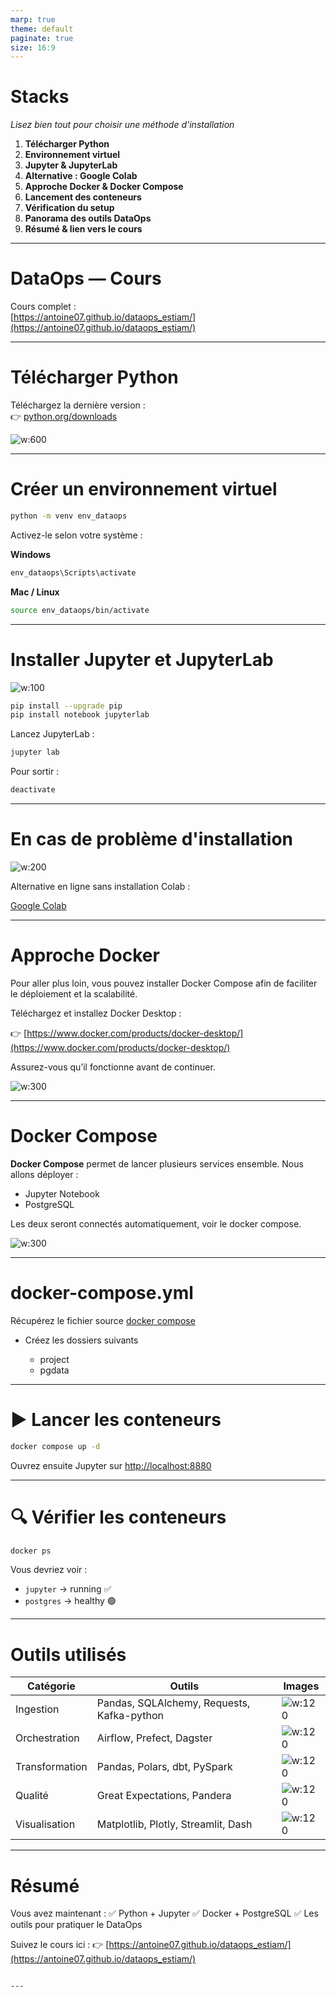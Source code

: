 ```yaml
---
marp: true
theme: default
paginate: true
size: 16:9
---
```


# Stacks

*Lisez bien tout pour choisir une méthode d'installation*

1. **Télécharger Python**
2. **Environnement virtuel**
3. **Jupyter & JupyterLab**
4. **Alternative : Google Colab**
5. **Approche Docker & Docker Compose**
6. **Lancement des conteneurs**
7. **Vérification du setup**
8. **Panorama des outils DataOps**
9. **Résumé & lien vers le cours**

---

# DataOps — Cours

Cours complet :  
[https://antoine07.github.io/dataops_estiam/](https://antoine07.github.io/dataops_estiam/)

---

# Télécharger Python

Téléchargez la dernière version :  
👉 [python.org/downloads](https://www.python.org/downloads/)

![w:600](https://www.python.org/static/community_logos/python-logo-master-v3-TM.png)

---

#  Créer un environnement virtuel

```bash
python -m venv env_dataops
````

Activez-le selon votre système :

**Windows**

```bash
env_dataops\Scripts\activate
```

**Mac / Linux**

```bash
source env_dataops/bin/activate
```

---

# Installer Jupyter et JupyterLab

![w:100](https://upload.wikimedia.org/wikipedia/commons/3/38/Jupyter_logo.svg)

```bash
pip install --upgrade pip
pip install notebook jupyterlab
```

Lancez JupyterLab :

```bash
jupyter lab
```

Pour sortir :

```bash
deactivate
```



---

#  En cas de problème d'installation 

![w:200](https://colab.research.google.com/img/colab_favicon_256px.png)

Alternative en ligne sans installation Colab :

[Google Colab](https://colab.research.google.com)



---

#  Approche Docker 

Pour aller plus loin, vous pouvez installer Docker Compose afin de faciliter le déploiement et la scalabilité.

Téléchargez et installez Docker Desktop :

👉 [https://www.docker.com/products/docker-desktop/](https://www.docker.com/products/docker-desktop/)

Assurez-vous qu’il fonctionne avant de continuer.

![w:300](https://www.docker.com/wp-content/uploads/2022/03/Moby-logo.png)

---

#  Docker Compose

**Docker Compose** permet de lancer plusieurs services ensemble.
Nous allons déployer :

- Jupyter Notebook
- PostgreSQL

Les deux seront connectés automatiquement, voir le docker compose.

![w:300](https://docs.docker.com/assets/images/compose-diagram.webp)

---

# docker-compose.yml

Récupérez le fichier source [docker compose](./docker-compose.yaml)

- Créez les dossiers suivants 

    - project
    - pgdata

---

# ▶️ Lancer les conteneurs

```bash
docker compose up -d
```

Ouvrez ensuite Jupyter sur [http://localhost:8880](http://localhost:8880)

---

# 🔍 Vérifier les conteneurs

```bash
docker ps
```

Vous devriez voir :

* `jupyter` → running ✅
* `postgres` → healthy 🟢

---

#  Outils utilisés

| Catégorie      | Outils                                     | Images                                                                                    |
| -------------- | ------------------------------------------ | ----------------------------------------------------------------------------------------- |
| Ingestion      | Pandas, SQLAlchemy, Requests, Kafka-python | ![w:120](https://pandas.pydata.org/static/img/pandas_mark.svg)                            |
| Orchestration  | Airflow, Prefect, Dagster                  | ![w:120](https://airflow.apache.org/images/airflow_logo.png)                              |
| Transformation | Pandas, Polars, dbt, PySpark               | ![w:120](https://www.getdbt.com/ui/img/logos/dbt-logo.svg)                                |
| Qualité        | Great Expectations, Pandera                | ![w:120](https://great-expectations-web-assets.s3.us-east-2.amazonaws.com/logo-long.png)  |
| Visualisation  | Matplotlib, Plotly, Streamlit, Dash        | ![w:120](https://streamlit.io/images/brand/streamlit-logo-primary-colormark-darktext.png) |

---

# Résumé

Vous avez maintenant :
✅ Python + Jupyter
✅ Docker + PostgreSQL
✅ Les outils pour pratiquer le DataOps

Suivez le cours ici :
👉 [https://antoine07.github.io/dataops_estiam/](https://antoine07.github.io/dataops_estiam/)

```

---

